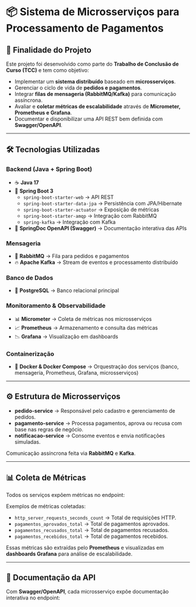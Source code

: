# 📦 Sistema de Microsserviços para Processamento de Pagamentos

## 🎯 Finalidade do Projeto
Este projeto foi desenvolvido como parte do **Trabalho de Conclusão de Curso (TCC)** e tem como objetivo:  

- Implementar um **sistema distribuído** baseado em **microsserviços**.  
- Gerenciar o ciclo de vida de **pedidos e pagamentos**.  
- Integrar **filas de mensageria (RabbitMQ/Kafka)** para comunicação assíncrona.  
- Avaliar e **coletar métricas de escalabilidade** através de **Micrometer, Prometheus e Grafana**.  
- Documentar e disponibilizar uma API REST bem definida com **Swagger/OpenAPI**.  

---

## 🛠️ Tecnologias Utilizadas

### **Backend (Java + Spring Boot)**
- ☕ **Java 17**  
- 🍃 **Spring Boot 3**  
  - `spring-boot-starter-web` → API REST  
  - `spring-boot-starter-data-jpa` → Persistência com JPA/Hibernate  
  - `spring-boot-starter-actuator` → Exposição de métricas  
  - `spring-boot-starter-amqp` → Integração com RabbitMQ  
  - `spring-kafka` → Integração com Kafka  
- 📄 **SpringDoc OpenAPI (Swagger)** → Documentação interativa das APIs  

### **Mensageria**
- 🐇 **RabbitMQ** → Fila para pedidos e pagamentos  
- 🔥 **Apache Kafka** → Stream de eventos e processamento distribuído  

### **Banco de Dados**
- 🐘 **PostgreSQL** → Banco relacional principal  

### **Monitoramento & Observabilidade**
- 📊 **Micrometer** → Coleta de métricas nos microsserviços  
- 📈 **Prometheus** → Armazenamento e consulta das métricas  
- 📉 **Grafana** → Visualização em dashboards  

### **Containerização**
- 🐳 **Docker & Docker Compose** → Orquestração dos serviços (banco, mensageria, Prometheus, Grafana, microsserviços)  

---

## ⚙️ Estrutura de Microsserviços

- **pedido-service** → Responsável pelo cadastro e gerenciamento de pedidos.  
- **pagamento-service** → Processa pagamentos, aprova ou recusa com base nas regras de negócio.  
- **notificacao-service** → Consome eventos e envia notificações simuladas.  

Comunicação assíncrona feita via **RabbitMQ** e **Kafka**.  

---

## 📊 Coleta de Métricas

Todos os serviços expõem métricas no endpoint:

Exemplos de métricas coletadas:
- `http_server_requests_seconds_count` → Total de requisições HTTP.  
- `pagamentos_aprovados_total` → Total de pagamentos aprovados.  
- `pagamentos_recusados_total` → Total de pagamentos recusados.  
- `pagamentos_recebidos_total` → Total de pagamentos recebidos.  

Essas métricas são extraídas pelo **Prometheus** e visualizadas em **dashboards Grafana** para análise de escalabilidade.

---

## 📖 Documentação da API

Com **Swagger/OpenAPI**, cada microsserviço expõe documentação interativa no endpoint:  


